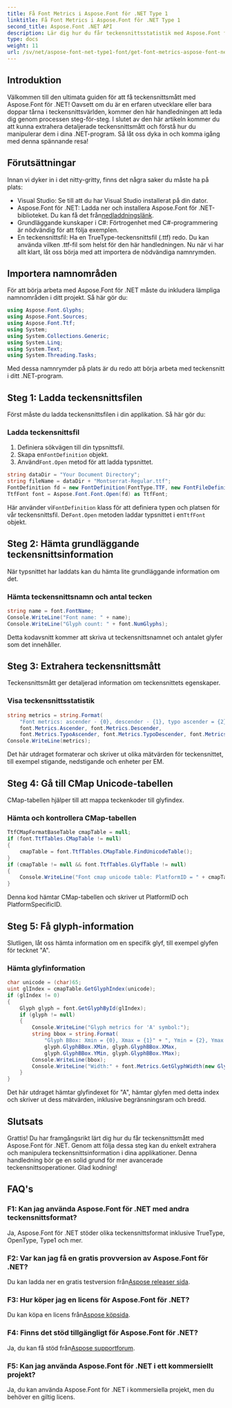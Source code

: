 ```yaml
---
title: Få Font Metrics i Aspose.Font för .NET Type 1
linktitle: Få Font Metrics i Aspose.Font för .NET Type 1
second_title: Aspose.Font .NET API
description: Lär dig hur du får teckensnittsstatistik med Aspose.Font för .NET i denna omfattande, steg-för-steg handledning. Perfekt för utvecklare på alla nivåer!
type: docs
weight: 11
url: /sv/net/aspose-font-net-type1-font/get-font-metrics-aspose-font-net-type1/
---
```

## Introduktion
Välkommen till den ultimata guiden för att få teckensnittsmått med Aspose.Font för .NET! Oavsett om du är en erfaren utvecklare eller bara doppar tårna i teckensnittsvärlden, kommer den här handledningen att leda dig genom processen steg-för-steg. I slutet av den här artikeln kommer du att kunna extrahera detaljerade teckensnittsmått och förstå hur du manipulerar dem i dina .NET-program. Så låt oss dyka in och komma igång med denna spännande resa!
## Förutsättningar
Innan vi dyker in i det nitty-gritty, finns det några saker du måste ha på plats:
- Visual Studio: Se till att du har Visual Studio installerat på din dator.
-  Aspose.Font för .NET: Ladda ner och installera Aspose.Font för .NET-biblioteket. Du kan få det från[nedladdningslänk](https://releases.aspose.com/font/net/).
- Grundläggande kunskaper i C#: Förtrogenhet med C#-programmering är nödvändig för att följa exemplen.
- En teckensnittsfil: Ha en TrueType-teckensnittsfil (.ttf) redo. Du kan använda vilken .ttf-fil som helst för den här handledningen.
Nu när vi har allt klart, låt oss börja med att importera de nödvändiga namnrymden.
## Importera namnområden
För att börja arbeta med Aspose.Font för .NET måste du inkludera lämpliga namnområden i ditt projekt. Så här gör du:
```csharp
using Aspose.Font.Glyphs;
using Aspose.Font.Sources;
using Aspose.Font.Ttf;
using System;
using System.Collections.Generic;
using System.Linq;
using System.Text;
using System.Threading.Tasks;
```
Med dessa namnrymder på plats är du redo att börja arbeta med teckensnitt i ditt .NET-program.
## Steg 1: Ladda teckensnittsfilen
Först måste du ladda teckensnittsfilen i din applikation. Så här gör du:
### Ladda teckensnittsfil
1. Definiera sökvägen till din typsnittsfil. 
2.  Skapa en`FontDefinition` objekt.
3.  Använd`Font.Open` metod för att ladda typsnittet.
```csharp
string dataDir = "Your Document Directory";
string fileName = dataDir + "Montserrat-Regular.ttf";
FontDefinition fd = new FontDefinition(FontType.TTF, new FontFileDefinition("ttf", new FileSystemStreamSource(fileName)));
TtfFont font = Aspose.Font.Font.Open(fd) as TtfFont;
```
 Här använder vi`FontDefinition` klass för att definiera typen och platsen för vår teckensnittsfil. De`Font.Open` metoden laddar typsnittet i en`TtfFont` objekt.
## Steg 2: Hämta grundläggande teckensnittsinformation
När typsnittet har laddats kan du hämta lite grundläggande information om det.
### Hämta teckensnittsnamn och antal tecken
```csharp
string name = font.FontName;
Console.WriteLine("Font name: " + name);
Console.WriteLine("Glyph count: " + font.NumGlyphs);
```
Detta kodavsnitt kommer att skriva ut teckensnittsnamnet och antalet glyfer som det innehåller.
## Steg 3: Extrahera teckensnittsmått
Teckensnittsmått ger detaljerad information om teckensnittets egenskaper.
### Visa teckensnittsstatistik
```csharp
string metrics = string.Format(
    "Font metrics: ascender - {0}, descender - {1}, typo ascender = {2}, typo descender = {3}, UnitsPerEm = {4}",
    font.Metrics.Ascender, font.Metrics.Descender,
    font.Metrics.TypoAscender, font.Metrics.TypoDescender, font.Metrics.UnitsPerEM);
Console.WriteLine(metrics);
```
Det här utdraget formaterar och skriver ut olika mätvärden för teckensnittet, till exempel stigande, nedstigande och enheter per EM.
## Steg 4: Gå till CMap Unicode-tabellen
CMap-tabellen hjälper till att mappa teckenkoder till glyfindex.
### Hämta och kontrollera CMap-tabellen
```csharp
TtfCMapFormatBaseTable cmapTable = null;
if (font.TtfTables.CMapTable != null)
{
    cmapTable = font.TtfTables.CMapTable.FindUnicodeTable();
}
if (cmapTable != null && font.TtfTables.GlyfTable != null)
{
    Console.WriteLine("Font cmap unicode table: PlatformID = " + cmapTable.PlatformId + ", PlatformSpecificID = " + cmapTable.PlatformSpecificId);
}
```
Denna kod hämtar CMap-tabellen och skriver ut PlatformID och PlatformSpecificID.
## Steg 5: Få glyph-information
Slutligen, låt oss hämta information om en specifik glyf, till exempel glyfen för tecknet "A".
### Hämta glyfinformation
```csharp
char unicode = (char)65;
uint glIndex = cmapTable.GetGlyphIndex(unicode);
if (glIndex != 0)
{
    Glyph glyph = font.GetGlyphById(glIndex);
    if (glyph != null)
    {
        Console.WriteLine("Glyph metrics for 'A' symbol:");
        string bbox = string.Format(
            "Glyph BBox: Xmin = {0}, Xmax = {1}" + ", Ymin = {2}, Ymax = {3}",
            glyph.GlyphBBox.XMin, glyph.GlyphBBox.XMax,
            glyph.GlyphBBox.YMin, glyph.GlyphBBox.YMax);
        Console.WriteLine(bbox);
        Console.WriteLine("Width:" + font.Metrics.GetGlyphWidth(new GlyphUInt32Id(glIndex)));
    }
}
```
Det här utdraget hämtar glyfindexet för "A", hämtar glyfen med detta index och skriver ut dess mätvärden, inklusive begränsningsram och bredd.
## Slutsats
Grattis! Du har framgångsrikt lärt dig hur du får teckensnittsmått med Aspose.Font för .NET. Genom att följa dessa steg kan du enkelt extrahera och manipulera teckensnittsinformation i dina applikationer. Denna handledning bör ge en solid grund för mer avancerade teckensnittsoperationer. Glad kodning!
## FAQ's
### F1: Kan jag använda Aspose.Font för .NET med andra teckensnittsformat?
Ja, Aspose.Font för .NET stöder olika teckensnittsformat inklusive TrueType, OpenType, Type1 och mer.
### F2: Var kan jag få en gratis provversion av Aspose.Font för .NET?
 Du kan ladda ner en gratis testversion från[Aspose releaser sida](https://releases.aspose.com/).
### F3: Hur köper jag en licens för Aspose.Font för .NET?
 Du kan köpa en licens från[Aspose köpsida](https://purchase.aspose.com/buy).
### F4: Finns det stöd tillgängligt för Aspose.Font för .NET?
 Ja, du kan få stöd från[Aspose supportforum](https://forum.aspose.com/c/font/41).
### F5: Kan jag använda Aspose.Font för .NET i ett kommersiellt projekt?
Ja, du kan använda Aspose.Font för .NET i kommersiella projekt, men du behöver en giltig licens.